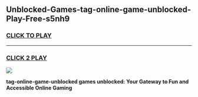 
## Unblocked-Games-tag-online-game-unblocked-Play-Free-s5nh9
<h3>
<a href="https://premium76.site?title=tag-online-game-unblocked&ref=18A">CLICK TO PLAY</a></h3>
<hr>

<h3>
<a href="https://premium76.site?title=tag-online-game-unblocked&ref=18A">CLICK 2 PLAY</a>
  
</h3>

<a href="https://premium76.site?title=tag-online-game-unblocked&ref=18A"><img src="https://clearcache.store/games.png"></a>


**tag-online-game-unblocked games unblocked: Your Gateway to Fun and Accessible Online Gaming**
